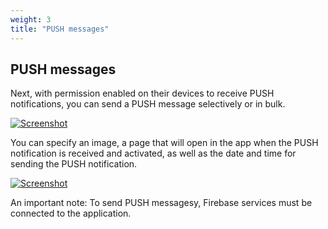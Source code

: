 ```yaml
---
weight: 3
title: "PUSH messages"
---
```


## PUSH messages
Next, with permission enabled on their devices to receive PUSH notifications, you can send a PUSH message selectively or in bulk.

[![Screenshot](/images/2025-01-06_12-45-53.png)](/images/2025-01-06_12-45-53.png)

You can specify an image, a page that will open in the app when the PUSH notification is received and activated, as well as the date and time for sending the PUSH notification.

[![Screenshot](/images/2025-01-06_13-52-50.png)](/images/2025-01-06_13-52-50.png)

An important note: To send PUSH messagesy, Firebase services must be connected to the application.